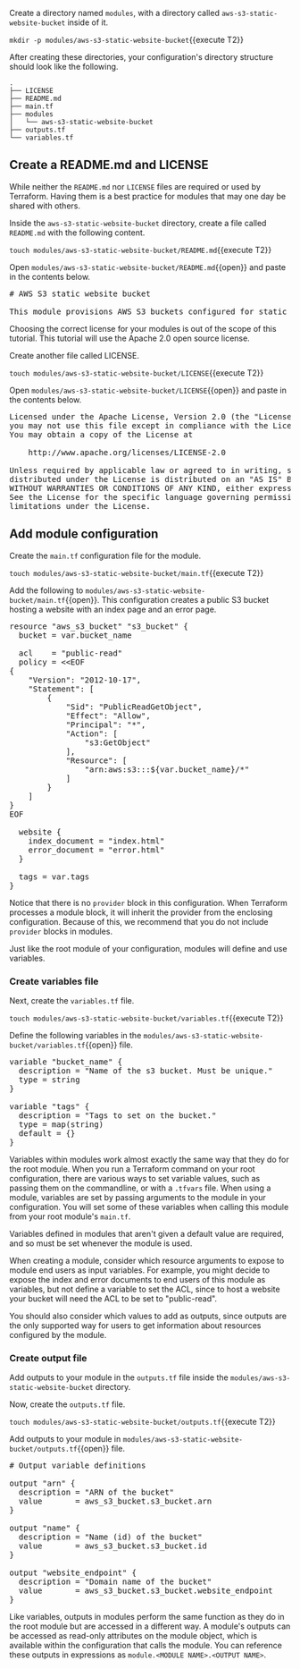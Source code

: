 Create a directory named `modules`, with a directory called 
`aws-s3-static-website-bucket` inside of it.

`mkdir -p modules/aws-s3-static-website-bucket`{{execute T2}}

After creating these directories, your configuration's directory structure 
should look like the following.

```
.
├── LICENSE
├── README.md
├── main.tf
├── modules
│   └── aws-s3-static-website-bucket
├── outputs.tf
└── variables.tf
```

## Create a README.md and LICENSE

While neither the `README.md` nor `LICENSE` files are required or used by 
Terraform. Having them is a best practice for modules that may one day be 
shared with others.

Inside the `aws-s3-static-website-bucket` directory, create a file called
`README.md` with the following content.

`touch modules/aws-s3-static-website-bucket/README.md`{{execute T2}}

Open `modules/aws-s3-static-website-bucket/README.md`{{open}} and paste in
the contents below.

<pre class="file" data-target="clipboard">
# AWS S3 static website bucket

This module provisions AWS S3 buckets configured for static website hosting.
</pre>

Choosing the correct license for your modules is out of the scope of this 
tutorial. This tutorial will use the Apache 2.0 open source license.

Create another file called LICENSE.

`touch modules/aws-s3-static-website-bucket/LICENSE`{{execute T2}}

Open `modules/aws-s3-static-website-bucket/LICENSE`{{open}} and paste in
the contents below.

<pre class="file" data-target="clipboard">
Licensed under the Apache License, Version 2.0 (the "License");
you may not use this file except in compliance with the License.
You may obtain a copy of the License at

    http://www.apache.org/licenses/LICENSE-2.0

Unless required by applicable law or agreed to in writing, software
distributed under the License is distributed on an "AS IS" BASIS,
WITHOUT WARRANTIES OR CONDITIONS OF ANY KIND, either express or implied.
See the License for the specific language governing permissions and
limitations under the License.
</pre>

## Add module configuration

Create the `main.tf` configuration file for the module. 

`touch modules/aws-s3-static-website-bucket/main.tf`{{execute T2}}

Add the following to `modules/aws-s3-static-website-bucket/main.tf`{{open}}. This configuration creates a public S3 bucket hosting a website with an index page and an error page.

<pre class="file" data-target="clipboard">
resource "aws_s3_bucket" "s3_bucket" {
  bucket = var.bucket_name

  acl    = "public-read"
  policy = &lt;&lt;EOF
{
    "Version": "2012-10-17",
    "Statement": [
        {
            "Sid": "PublicReadGetObject",
            "Effect": "Allow",
            "Principal": "*",
            "Action": [
                "s3:GetObject"
            ],
            "Resource": [
                "arn:aws:s3:::${var.bucket_name}/*"
            ]
        }
    ]
}
EOF

  website {
    index_document = "index.html"
    error_document = "error.html"
  }

  tags = var.tags
}
</pre>

Notice that there is no `provider` block in this configuration. When
Terraform processes a module block, it will inherit the provider from the
enclosing configuration. Because of this, we recommend that you do not include
`provider` blocks in modules.

Just like the root module of your configuration, modules will define and use
variables.

### Create variables file

Next, create the `variables.tf` file.

`touch modules/aws-s3-static-website-bucket/variables.tf`{{execute T2}}

Define the following variables in the
`modules/aws-s3-static-website-bucket/variables.tf`{{open}} file.

<pre class="file" data-target="clipboard">
variable "bucket_name" {
  description = "Name of the s3 bucket. Must be unique."
  type = string
}

variable "tags" {
  description = "Tags to set on the bucket."
  type = map(string)
  default = {}
}
</pre>

Variables within modules work almost exactly the same way that they do for the
root module. When you run a Terraform command on your root configuration, there
are various ways to set variable values, such as passing them on the
commandline, or with a `.tfvars` file. When using a module, variables are set by
passing arguments to the module in your configuration. You will set some of
these variables when calling this module from your root module's `main.tf`.

Variables defined in modules that aren't given a default value are required, and
so must be set whenever the module is used.

When creating a module, consider which resource arguments to expose to module
end users as input variables. For example, you might decide to expose the index
and error documents to end users of this module as variables, but not define a
variable to set the ACL, since to host a website your bucket will need the ACL
to be set to "public-read".

You should also consider which values to add as outputs, since outputs are the
only supported way for users to get information about resources configured by
the module.

### Create output file

Add outputs to your module in the `outputs.tf` file inside the
`modules/aws-s3-static-website-bucket` directory.

Now, create the `outputs.tf` file.

`touch modules/aws-s3-static-website-bucket/outputs.tf`{{execute T2}}

Add outputs to your module in
`modules/aws-s3-static-website-bucket/outputs.tf`{{open}} file.  

<pre class="file" data-target="clipboard">
# Output variable definitions

output "arn" {
  description = "ARN of the bucket"
  value       = aws_s3_bucket.s3_bucket.arn
}

output "name" {
  description = "Name (id) of the bucket"
  value       = aws_s3_bucket.s3_bucket.id
}

output "website_endpoint" {
  description = "Domain name of the bucket"
  value       = aws_s3_bucket.s3_bucket.website_endpoint
}
</pre>

Like variables, outputs in modules perform the same function as they do in the
root module but are accessed in a different way. A module's outputs can be
accessed as read-only attributes on the module object, which is available within
the configuration that calls the module. You can reference these outputs in
expressions as `module.<MODULE NAME>.<OUTPUT NAME>`.
